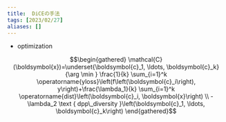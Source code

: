```yaml
---
title:  DiCEの手法
tags: [2023/02/27]
aliases: []
---
```


- optimization

$$\begin{gathered}
\mathcal{C}(\boldsymbol{x})=\underset{\boldsymbol{c}_1, \ldots, \boldsymbol{c}_k}{\arg \min } \frac{1}{k} \sum_{i=1}^k \operatorname{yloss}\left(f\left(\boldsymbol{c}_i\right), y\right)+\frac{\lambda_1}{k} \sum_{i=1}^k \operatorname{dist}\left(\boldsymbol{c}_i, \boldsymbol{x}\right) \\
-\lambda_2 \text { dpp\_diversity }\left(\boldsymbol{c}_1, \ldots, \boldsymbol{c}_k\right)
\end{gathered}$$